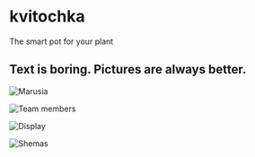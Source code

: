 # kvitochka
The smart pot for your plant

## Text is boring. Pictures are always better.

![Marusia](https://i.ibb.co/TBt0T03/1.jpg)

![Team members](https://i.ibb.co/v3n1vKJ/image.jpg)

![Display](https://i.ibb.co/xmZVWZw/2.jpg)

![Shemas](https://i.ibb.co/0CfDMM1/3.jpg)
